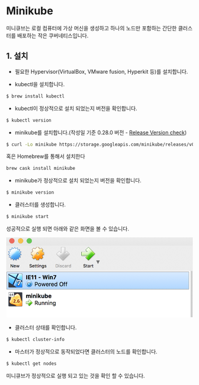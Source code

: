 # Minikube
미니큐브는 로컬 컴퓨터에 가상 머신을 생성하고 하나의 노드만 포함하는 간단한 클러스터를 배포하는 작은 쿠버네티스입니다.

## 1. 설치
  * 필요한 Hypervisor(VirtualBox, VMware fusion, Hyperkit 등)를 설치합니다.

  * kubectl을 설치합니다.
  ~~~bash
  $ brew install kubectl
  ~~~

  * kubectl이 정상적으로 설치 되었는지 버전을 확인합니다.
  ~~~bash
  $ kubectl version
  ~~~

  * minikube를 설치합니다.(작성일 기준 0.28.0 버전 - [Release Version check](https://github.com/kubernetes/minikube/releases))
  ~~~bash
  $ curl -Lo minikube https://storage.googleapis.com/minikube/releases/v0.28.0/minikube-darwin-amd64 && chmod +x minikube && sudo mv minikube /usr/local/bin/
  ~~~
  혹은 Homebrew를 통해서 설치한다 
  ~~~bash
  brew cask install minikube
  ~~~

  * minikube가 정상적으로 설치 되었는지 버전을 확인합니다.
  ~~~bash
  $ minikube version
  ~~~

  * 클러스터를 생성합니다.
  ~~~bash
  $ minikube start
  ~~~

  성공적으로 실행 되면 아래와 같은 화면을 볼 수 있습니다.

  ![VirtualBox에 minikube가 올라간 모습](./image/virtualbox.png)

  * 클러스터 상태를 확인합니다.
  ~~~bash
  $ kubectl cluster-info
  ~~~

  * 마스터가 정상적으로 동작되었다면 클러스터의 노드를 확인합니다.
  ~~~bash
  $ kubectl get nodes
  ~~~

  미니큐브가 정상적으로 실행 되고 있는 것을 확인 할 수 있습니다.
